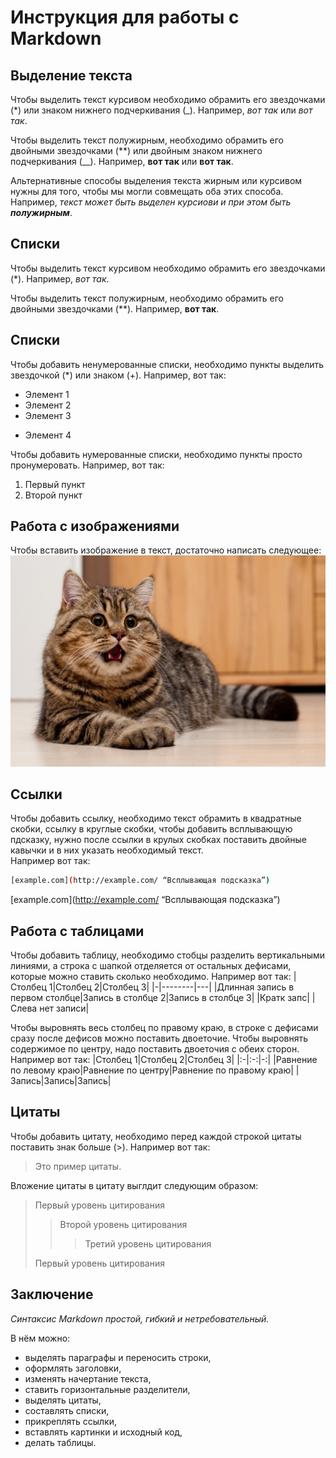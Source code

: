 # Инструкция для работы с Markdown

## Выделение текста

Чтобы выделить текст курсивом необходимо обрамить его звездочками (*) или знаком нижнего подчеркивания (_). Например, *вот так* или _вот так_.

Чтобы выделить текст полужирным, необходимо обрамить его двойными звездочками (**) или двойным знаком нижнего подчеркивания (__). Например, **вот так** или __вот так__.

Альтернативные способы выделения текста жирным или курсивом нужны для того, чтобы мы могли совмещать оба этих способа. Например, _текст может быть выделен курсиови и при этом быть **полужирным**_. 

## Списки

Чтобы выделить текст курсивом необходимо обрамить его звездочками (*). Например, *вот так*.

Чтобы выделить текст полужирным, необходимо обрамить его двойными звездочками (**). Например, **вот так**.

## Списки

Чтобы добавить ненумерованные списки, необходимо пункты выделить звездочкой (*) или знаком (+).
Например, вот так:
* Элемент 1
* Элемент 2
* Элемент 3
+ Элемент 4

Чтобы добавить нумерованные списки, необходимо пункты просто пронумеровать.
Например, вот так:
1. Первый пункт
2. Второй пункт

## Работа с изображениями

Чтобы вставить изображение в текст, достаточно написать следующее:
![Привет, это котик!](Cat.jpg)

## Ссылки

Чтобы добавить ссылку, необходимо текст обрамить в квадратные скобки, ссылку в круглые скобки, чтобы добавить всплывающую пдсказку, нужно после ссылки в крулых скобках поставить двойные кавычки и в них указать необходимый текст.  
Например вот так:
```sh
[example.com](http://example.com/ “Всплывающая подсказка”)
```
[example.com](http://example.com/ “Всплывающая подсказка”)

## Работа с таблицами

Чтобы добавить таблицу, необходимо стобцы разделить вертикальными линиями, а строка с шапкой отделяется от остальных дефисами, которые можно ставить сколько необходимо.
Например вот так:
|Столбец 1|Столбец 2|Столбец 3|
|-|--------|---|
|Длинная запись в первом столбце|Запись в столбце 2|Запись в столбце 3|
|Кратк запс| |Слева нет записи|

Чтобы выровнять весь столбец по правому краю, в строке с дефисами сразу после дефисов можно поставить двоеточие. Чтобы выровнять содержимое по центру, надо поставить двоеточия с обеих сторон.
Например вот так:
|Столбец 1|Столбец 2|Столбец 3|
|:-|:-:|-:|
|Равнение по левому краю|Равнение по центру|Равнение по правому краю|
|Запись|Запись|Запись|

## Цитаты

Чтобы добавить цитату, необходимо перед каждой строкой цитаты поставить знак больше (>).
Например вот так:
> Это пример цитаты.

Вложение цитаты в цитату выглдит следующим образом:
> Первый уровень цитирования 
>> Второй уровень цитирования
>>> Третий уровень цитирования
>
> Первый уровень цитирования

## Заключение

_Синтаксис Markdown простой, гибкий и нетребовательный._

В нём можно:
+ выделять параграфы и переносить строки,
+ оформлять заголовки,
+ изменять начертание текста,
+ ставить горизонтальные разделители,
+ выделять цитаты,
+ составлять списки,
+ прикреплять ссылки,
+ вставлять картинки и исходный код,
+ делать таблицы.